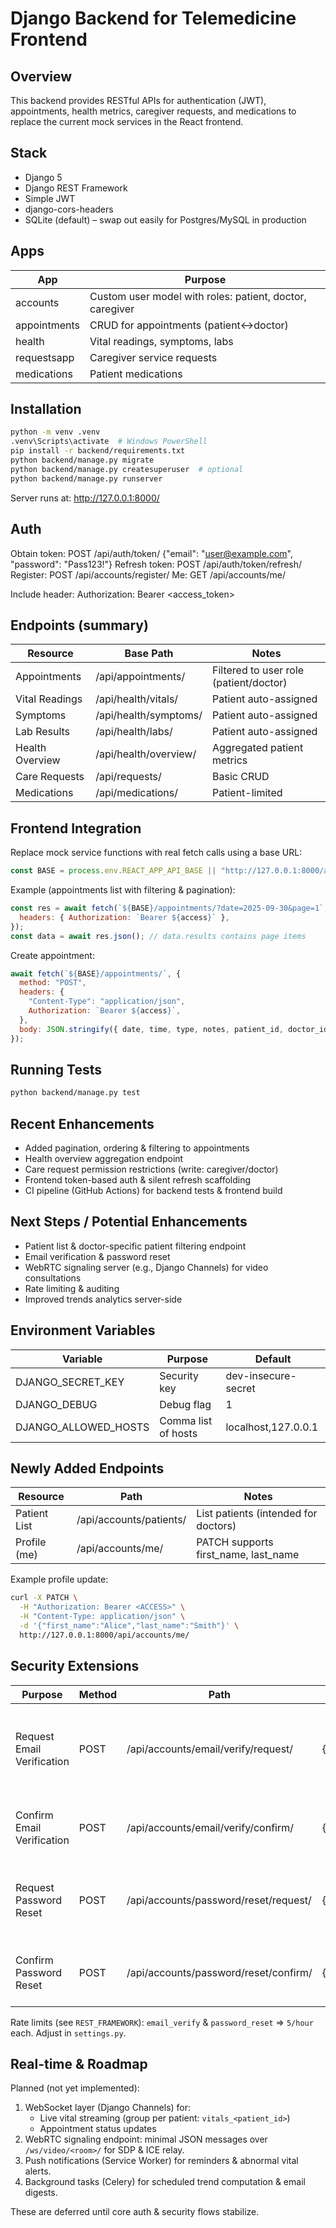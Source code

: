 # Django Backend for Telemedicine Frontend

## Overview

This backend provides RESTful APIs for authentication (JWT), appointments, health metrics, caregiver requests, and medications to replace the current mock services in the React frontend.

## Stack

- Django 5
- Django REST Framework
- Simple JWT
- django-cors-headers
- SQLite (default) – swap out easily for Postgres/MySQL in production

## Apps

| App          | Purpose                                                  |
| ------------ | -------------------------------------------------------- |
| accounts     | Custom user model with roles: patient, doctor, caregiver |
| appointments | CRUD for appointments (patient↔doctor)                   |
| health       | Vital readings, symptoms, labs                           |
| requestsapp  | Caregiver service requests                               |
| medications  | Patient medications                                      |

## Installation

```bash
python -m venv .venv
.venv\Scripts\activate  # Windows PowerShell
pip install -r backend/requirements.txt
python backend/manage.py migrate
python backend/manage.py createsuperuser  # optional
python backend/manage.py runserver
```

Server runs at: http://127.0.0.1:8000/

## Auth

Obtain token:
POST /api/auth/token/ {"email": "user@example.com", "password": "Pass123!"}
Refresh token:
POST /api/auth/token/refresh/
Register:
POST /api/accounts/register/
Me:
GET /api/accounts/me/

Include header:
Authorization: Bearer <access_token>

## Endpoints (summary)

| Resource        | Base Path             | Notes                                  |
| --------------- | --------------------- | -------------------------------------- |
| Appointments    | /api/appointments/    | Filtered to user role (patient/doctor) |
| Vital Readings  | /api/health/vitals/   | Patient auto-assigned                  |
| Symptoms        | /api/health/symptoms/ | Patient auto-assigned                  |
| Lab Results     | /api/health/labs/     | Patient auto-assigned                  |
| Health Overview | /api/health/overview/ | Aggregated patient metrics             |
| Care Requests   | /api/requests/        | Basic CRUD                             |
| Medications     | /api/medications/     | Patient-limited                        |

## Frontend Integration

Replace mock service functions with real fetch calls using a base URL:

```js
const BASE = process.env.REACT_APP_API_BASE || "http://127.0.0.1:8000/api";
```

Example (appointments list with filtering & pagination):

```js
const res = await fetch(`${BASE}/appointments/?date=2025-09-30&page=1`, {
  headers: { Authorization: `Bearer ${access}` },
});
const data = await res.json(); // data.results contains page items
```

Create appointment:

```js
await fetch(`${BASE}/appointments/`, {
  method: "POST",
  headers: {
    "Content-Type": "application/json",
    Authorization: `Bearer ${access}`,
  },
  body: JSON.stringify({ date, time, type, notes, patient_id, doctor_id }),
});
```

## Running Tests

```bash
python backend/manage.py test
```

## Recent Enhancements

- Added pagination, ordering & filtering to appointments
- Health overview aggregation endpoint
- Care request permission restrictions (write: caregiver/doctor)
- Frontend token-based auth & silent refresh scaffolding
- CI pipeline (GitHub Actions) for backend tests & frontend build

## Next Steps / Potential Enhancements

- Patient list & doctor-specific patient filtering endpoint
- Email verification & password reset
- WebRTC signaling server (e.g., Django Channels) for video consultations
- Rate limiting & auditing
- Improved trends analytics server-side

## Environment Variables

| Variable             | Purpose             | Default             |
| -------------------- | ------------------- | ------------------- |
| DJANGO_SECRET_KEY    | Security key        | dev-insecure-secret |
| DJANGO_DEBUG         | Debug flag          | 1                   |
| DJANGO_ALLOWED_HOSTS | Comma list of hosts | localhost,127.0.0.1 |

## Newly Added Endpoints

| Resource     | Path                    | Notes                                |
| ------------ | ----------------------- | ------------------------------------ |
| Patient List | /api/accounts/patients/ | List patients (intended for doctors) |
| Profile (me) | /api/accounts/me/       | PATCH supports first_name, last_name |

Example profile update:

```bash
curl -X PATCH \
  -H "Authorization: Bearer <ACCESS>" \
  -H "Content-Type: application/json" \
  -d '{"first_name":"Alice","last_name":"Smith"}' \
  http://127.0.0.1:8000/api/accounts/me/
```

## Security Extensions

| Purpose                    | Method | Path                                  | Body                                         | Notes                                                          |
| -------------------------- | ------ | ------------------------------------- | -------------------------------------------- | -------------------------------------------------------------- |
| Request Email Verification | POST   | /api/accounts/email/verify/request/   | {"email":"user@example.com"}                 | Returns `token` in dev for testing (would be emailed in prod). |
| Confirm Email Verification | POST   | /api/accounts/email/verify/confirm/   | {"token":"uuid"}                             | Marks user active & consumes token.                            |
| Request Password Reset     | POST   | /api/accounts/password/reset/request/ | {"email":"user@example.com"}                 | Issues password reset token (dev only returns).                |
| Confirm Password Reset     | POST   | /api/accounts/password/reset/confirm/ | {"token":"uuid","new_password":"Strong123!"} | Updates password & consumes token.                             |

Rate limits (see `REST_FRAMEWORK`): `email_verify` & `password_reset` => `5/hour` each. Adjust in `settings.py`.

## Real-time & Roadmap

Planned (not yet implemented):

1. WebSocket layer (Django Channels) for:
   - Live vital streaming (group per patient: `vitals_<patient_id>`)
   - Appointment status updates
2. WebRTC signaling endpoint: minimal JSON messages over `/ws/video/<room>/` for SDP & ICE relay.
3. Push notifications (Service Worker) for reminders & abnormal vital alerts.
4. Background tasks (Celery) for scheduled trend computation & email digests.

These are deferred until core auth & security flows stabilize.
